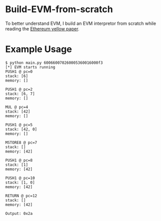 # Build-EVM-from-scratch

To better understand EVM, I build an EVM interpretor from scratch while reading the [Ethereum yellow paper](https://github.com/ethereum/yellowpaper).

# Example Usage

```
$ python main.py 600660070260005360016000f3
[*] EVM starts running
PUSH1 @ pc=0  
stack: [6]    
memory: []    

PUSH1 @ pc=2  
stack: [6, 7] 
memory: []    

MUL @ pc=4    
stack: [42]   
memory: []    

PUSH1 @ pc=5  
stack: [42, 0]
memory: []    

MSTORE8 @ pc=7
stack: []
memory: [42]

PUSH1 @ pc=8
stack: [1]
memory: [42]

PUSH1 @ pc=10
stack: [1, 0]
memory: [42]

RETURN @ pc=12
stack: []
memory: [42]

Output: 0x2a
```

